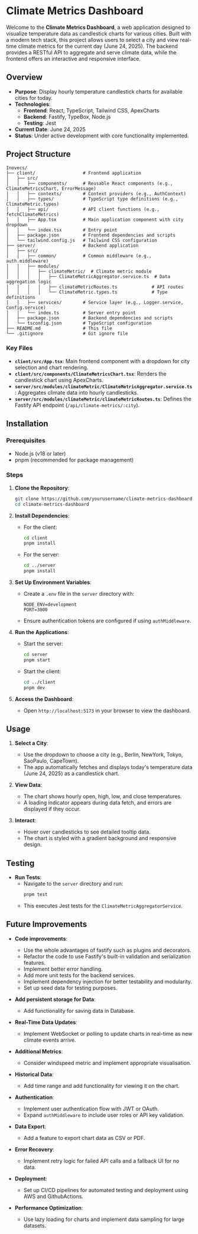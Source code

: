 # Climate Metrics Dashboard

Welcome to the **Climate Metrics Dashboard**, a web application designed to visualize temperature data as candlestick charts for various cities. Built with a modern tech stack, this project allows users to select a city and view real-time climate metrics for the current day (June 24, 2025). The backend provides a RESTful API to aggregate and serve climate data, while the frontend offers an interactive and responsive interface.

## Overview

- **Purpose**: Display hourly temperature candlestick charts for available cities for today.
- **Technologies**:
  - **Frontend**: React, TypeScript, Tailwind CSS, ApexCharts
  - **Backend**: Fastify, TypeBox, Node.js
  - **Testing**: Jest
- **Current Date**: June 24, 2025
- **Status**: Under active development with core functionality implemented.

## Project Structure

```
Inovecs/
├── client/                  # Frontend application
│   ├── src/
│   │   ├── components/      # Reusable React components (e.g., ClimateMetricsChart, ErrorMessage)
│   │   ├── contexts/        # Context providers (e.g., AuthContext)
│   │   ├── types/           # TypeScript type definitions (e.g., ClimateMetric.types)
│   │   ├── api/             # API client functions (e.g., fetchClimateMetrics)
│   │   ├── App.tsx          # Main application component with city dropdown
│   │   └── index.tsx        # Entry point
│   ├── package.json         # Frontend dependencies and scripts
│   └── tailwind.config.js   # Tailwind CSS configuration
├── server/                  # Backend application
│   ├── src/
│   │   ├── common/          # Common middleware (e.g., auth.middleware)
│   │   ├── modules/
│   │   │   ├── climateMetric/  # Climate metric module
│   │   │   │   ├── ClimateMetricAggregator.service.ts  # Data aggregation logic
│   │   │   │   ├── climateMetricRoutes.ts             # API routes
│   │   │   │   └── ClimateMetric.types.ts             # Type definitions
│   │   ├── services/        # Service layer (e.g., Logger.service, Config.service)
│   │   └── index.ts         # Server entry point
│   ├── package.json         # Backend dependencies and scripts
│   └── tsconfig.json        # TypeScript configuration
├── README.md                # This file
└── .gitignore               # Git ignore file
```

### Key Files
- **`client/src/App.tsx`**: Main frontend component with a dropdown for city selection and chart rendering.
- **`client/src/components/ClimateMetricsChart.tsx`**: Renders the candlestick chart using ApexCharts.
- **`server/src/modules/climateMetric/ClimateMetricAggregator.service.ts`**: Aggregates climate data into hourly candlesticks.
- **`server/src/modules/climateMetric/climateMetricRoutes.ts`**: Defines the Fastify API endpoint (`/api/climate-metrics/:city`).

## Installation

### Prerequisites
- Node.js (v18 or later)
- pnpm (recommended for package management)

### Steps

1. **Clone the Repository**:
   ```bash
   git clone https://github.com/yourusername/climate-metrics-dashboard.git
   cd climate-metrics-dashboard
   ```

2. **Install Dependencies**:
   - For the client:
     ```bash
     cd client
     pnpm install
     ```
   - For the server:
     ```bash
     cd ../server
     pnpm install
     ```

3. **Set Up Environment Variables**:
   - Create a `.env` file in the `server` directory with:
     ```
     NODE_ENV=development
     PORT=3000
     ```
   - Ensure authentication tokens are configured if using `authMiddleware`.

4. **Run the Applications**:
   - Start the server:
     ```bash
     cd server
     pnpm start
     ```
   - Start the client:
     ```bash
     cd ../client
     pnpm dev
     ```

5. **Access the Dashboard**:
   - Open `http://localhost:5173` in your browser to view the dashboard.

## Usage

1. **Select a City**:
   - Use the dropdown to choose a city (e.g., Berlin, NewYork, Tokyo, SaoPaulo, CapeTown).
   - The app automatically fetches and displays today's temperature data (June 24, 2025) as a candlestick chart.

2. **View Data**:
   - The chart shows hourly open, high, low, and close temperatures.
   - A loading indicator appears during data fetch, and errors are displayed if they occur.

3. **Interact**:
   - Hover over candlesticks to see detailed tooltip data.
   - The chart is styled with a gradient background and responsive design.

## Testing

- **Run Tests**:
  - Navigate to the `server` directory and run:
    ```bash
    pnpm test
    ```
  - This executes Jest tests for the `ClimateMetricAggregatorService`.

## Future Improvements

- **Code improvements**:
  - Use the whole advantages of fastify such as plugins and decorators.
  - Refactor the code to use Fastify's built-in validation and serialization features.
  - Implement better error handling.
  - Add more unit tests for the backend services.
  - Implement dependency injection for better testability and modularity.
  - Set up seed data for testing purposes.

- **Add persistent storage for Data**:
  - Add functionality for saving data in Database.
  
- **Real-Time Data Updates**:
  - Implement WebSocket or polling to update charts in real-time as new climate events arrive.
  
- **Additional Metrics**:
  - Consider windspeed metric and implement appropriate visualisation.

- **Historical Data**:
  - Add time range and add functionality for viewing it on the chart.

- **Authentication**:
  - Implement user authentication flow with JWT or OAuth.
  - Expand `authMiddleware` to include user roles or API key validation.

- **Data Export**:
  - Add a feature to export chart data as CSV or PDF.

- **Error Recovery**:
  - Implement retry logic for failed API calls and a fallback UI for no data.

- **Deployment**:
  - Set up CI/CD pipelines for automated testing and deployment using AWS and GithubActions.

- **Performance Optimization**:
  - Use lazy loading for charts and implement data sampling for large datasets.